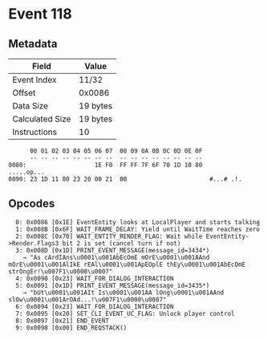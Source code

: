 # Event 118

## Metadata

| Field           | Value    |
|-----------------|----------|
| Event Index     | 11/32    |
| Offset          | 0x0086   |
| Data Size       | 19 bytes |
| Calculated Size | 19 bytes |
| Instructions    | 10       |

```
      00 01 02 03 04 05 06 07  08 09 0A 0B 0C 0D 0E 0F
      -- -- -- -- -- -- -- --  -- -- -- -- -- -- -- --
0080:                   1E F0  FF FF 7F 6F 70 1D 10 80        .....op...
0090: 23 1D 11 80 23 20 00 21  00                       #...# .!.       
```

## Opcodes

```
  0: 0x0086 [0x1E] EventEntity looks at LocalPlayer and starts talking
  1: 0x008B [0x6F] WAIT_FRAME_DELAY: Yield until WaitTime reaches zero
  2: 0x008C [0x70] WAIT_ENTITY_RENDER_FLAG: Wait while EventEntity->Render.Flags3 bit 2 is set (cancel turn if not)
  3: 0x008D [0x1D] PRINT_EVENT_MESSAGE(message_id=3434*)
    → "As cArdIAns\u0001\u001AbEcOmE mOrE\u0001\u001AAnd mOrE\u0001\u001AlIkE rEAl\u0001\u001ApEOplE thEy\u0001\u001AbEcOmE strOngEr!\u007F1\u0000\u0007"
  4: 0x0090 [0x23] WAIT_FOR_DIALOG_INTERACTION
  5: 0x0091 [0x1D] PRINT_EVENT_MESSAGE(message_id=3435*)
    → "bUt\u0001\u001AIt Is\u0001\u001AA lOng\u0001\u001AAnd slOw\u0001\u001ArOAd...!\u007F1\u0000\u0007"
  6: 0x0094 [0x23] WAIT_FOR_DIALOG_INTERACTION
  7: 0x0095 [0x20] SET_CLI_EVENT_UC_FLAG: Unlock player control
  8: 0x0097 [0x21] END_EVENT
  9: 0x0098 [0x00] END_REQSTACK()
```
